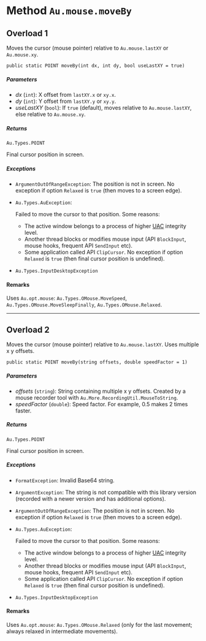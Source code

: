 # Method `Au.mouse.moveBy`

## Overload 1

Moves the cursor (mouse pointer) relative to `Au.mouse.lastXY` or `Au.mouse.xy`.

```
public static POINT moveBy(int dx, int dy, bool useLastXY = true)
```

##### Parameters

- *dx*  (`int`):
    X offset from `lastXY.x` or `xy.x`.
- *dy*  (`int`):
    Y offset from `lastXY.y` or `xy.y`.
- *useLastXY*  (`bool`):
    If `true` (default), moves relative to `Au.mouse.lastXY`, else relative to `Au.mouse.xy`.

##### Returns

`Au.Types.POINT`

Final cursor position in screen.

##### Exceptions

- `ArgumentOutOfRangeException`:
    The position is not in screen. No exception if option `Relaxed` is `true` (then moves to a screen edge).
- `Au.Types.AuException`:

    Failed to move the cursor to that position. Some reasons:

    - The active window belongs to a process of higher [UAC](../articles/UAC.html) integrity level.
    - Another thread blocks or modifies mouse input (API `BlockInput`, mouse hooks, frequent API `SendInput` etc).
    - Some application called API `ClipCursor`. No exception if option `Relaxed` is `true` (then final cursor position is undefined).
- `Au.Types.InputDesktopException`

#### Remarks

Uses `Au.opt.mouse`: `Au.Types.OMouse.MoveSpeed`, `Au.Types.OMouse.MoveSleepFinally`, `Au.Types.OMouse.Relaxed`.

* * *

## Overload 2

Moves the cursor (mouse pointer) relative to `Au.mouse.lastXY`. Uses multiple x y offsets.

```
public static POINT moveBy(string offsets, double speedFactor = 1)
```

##### Parameters

- *offsets*  (`string`):
    String containing multiple x y offsets. Created by a mouse recorder tool with `Au.More.RecordingUtil.MouseToString`.
- *speedFactor*  (`double`):
    Speed factor. For example, 0.5 makes 2 times faster.

##### Returns

`Au.Types.POINT`

Final cursor position in screen.

##### Exceptions

- `FormatException`:
    Invalid Base64 string.
- `ArgumentException`:
    The string is not compatible with this library version (recorded with a newer version and has additional options).
- `ArgumentOutOfRangeException`:
    The position is not in screen. No exception if option `Relaxed` is `true` (then moves to a screen edge).
- `Au.Types.AuException`:

    Failed to move the cursor to that position. Some reasons:

    - The active window belongs to a process of higher [UAC](../articles/UAC.html) integrity level.
    - Another thread blocks or modifies mouse input (API `BlockInput`, mouse hooks, frequent API `SendInput` etc).
    - Some application called API `ClipCursor`. No exception if option `Relaxed` is `true` (then final cursor position is undefined).
- `Au.Types.InputDesktopException`

#### Remarks

Uses `Au.opt.mouse`: `Au.Types.OMouse.Relaxed` (only for the last movement; always relaxed in intermediate movements).